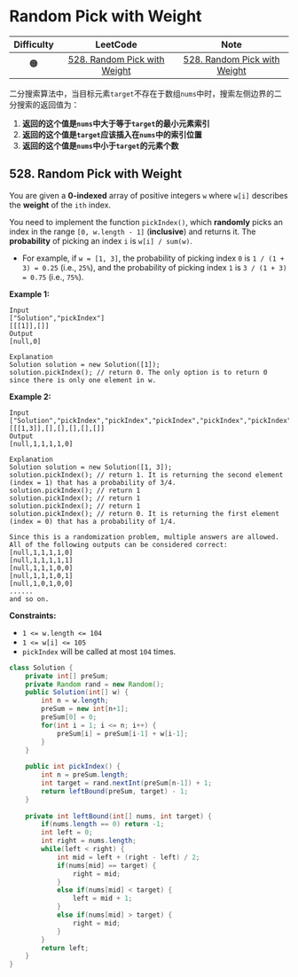 # Random Pick with Weight

| Difficulty |                           LeetCode                           | Note |
| :--------: | :----------------------------------------------------------: | :--: |
|     🟠      | [528. Random Pick with Weight](https://leetcode.com/problems/random-pick-with-weight/) |[528. Random Pick with Weight](#528-random-pick-with-weight)      |



二分搜索算法中，当目标元素`target`不存在于数组`nums`中时，搜索左侧边界的二分搜索的返回值为：

1. **返回的这个值是`nums`中大于等于`target`的最小元素索引**
2. **返回的这个值是`target`应该插入在`nums`中的索引位置**
3. **返回的这个值是`nums`中小于`target`的元素个数**

## 528. Random Pick with Weight

You are given a **0-indexed** array of positive integers `w` where `w[i]` describes the **weight** of the `ith` index.

You need to implement the function `pickIndex()`, which **randomly** picks an index in the range `[0, w.length - 1]` (**inclusive**) and returns it. The **probability** of picking an index `i` is `w[i] / sum(w)`.

- For example, if `w = [1, 3]`, the probability of picking index `0` is `1 / (1 + 3) = 0.25` (i.e., `25%`), and the probability of picking index `1` is `3 / (1 + 3) = 0.75` (i.e., `75%`).

 

**Example 1:**

```
Input
["Solution","pickIndex"]
[[[1]],[]]
Output
[null,0]

Explanation
Solution solution = new Solution([1]);
solution.pickIndex(); // return 0. The only option is to return 0 since there is only one element in w.
```

**Example 2:**

```
Input
["Solution","pickIndex","pickIndex","pickIndex","pickIndex","pickIndex"]
[[[1,3]],[],[],[],[],[]]
Output
[null,1,1,1,1,0]

Explanation
Solution solution = new Solution([1, 3]);
solution.pickIndex(); // return 1. It is returning the second element (index = 1) that has a probability of 3/4.
solution.pickIndex(); // return 1
solution.pickIndex(); // return 1
solution.pickIndex(); // return 1
solution.pickIndex(); // return 0. It is returning the first element (index = 0) that has a probability of 1/4.

Since this is a randomization problem, multiple answers are allowed.
All of the following outputs can be considered correct:
[null,1,1,1,1,0]
[null,1,1,1,1,1]
[null,1,1,1,0,0]
[null,1,1,1,0,1]
[null,1,0,1,0,0]
......
and so on.
```

 

**Constraints:**

- `1 <= w.length <= 104`
- `1 <= w[i] <= 105`
- `pickIndex` will be called at most `104` times.

```java
class Solution {
    private int[] preSum;
    private Random rand = new Random();
    public Solution(int[] w) {
        int n = w.length;
        preSum = new int[n+1];
        preSum[0] = 0;
        for(int i = 1; i <= n; i++) {
            preSum[i] = preSum[i-1] + w[i-1];
        }
    }
    
    public int pickIndex() {
        int n = preSum.length;
        int target = rand.nextInt(preSum[n-1]) + 1;
        return leftBound(preSum, target) - 1;
    }
    
    private int leftBound(int[] nums, int target) {
        if(nums.length == 0) return -1;
        int left = 0;
        int right = nums.length;
        while(left < right) {
            int mid = left + (right - left) / 2;
            if(nums[mid] == target) {
                right = mid;
            }
            else if(nums[mid] < target) {
                left = mid + 1;
            }
            else if(nums[mid] > target) {
                right = mid;
            }
        }
        return left;
    }
}
```

